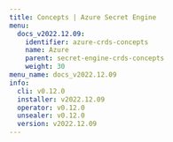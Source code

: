 ```yaml
---
title: Concepts | Azure Secret Engine
menu:
  docs_v2022.12.09:
    identifier: azure-crds-concepts
    name: Azure
    parent: secret-engine-crds-concepts
    weight: 30
menu_name: docs_v2022.12.09
info:
  cli: v0.12.0
  installer: v2022.12.09
  operator: v0.12.0
  unsealer: v0.12.0
  version: v2022.12.09
---
```


